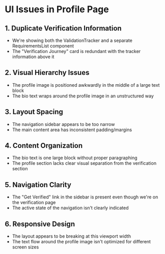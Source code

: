 # UI Issues in Profile Page

## 1. Duplicate Verification Information
- We're showing both the ValidationTracker and a separate RequirementsList component
- The "Verification Journey" card is redundant with the tracker information above it

## 2. Visual Hierarchy Issues 
- The profile image is positioned awkwardly in the middle of a large text block
- The bio text wraps around the profile image in an unstructured way

## 3. Layout Spacing
- The navigation sidebar appears to be too narrow
- The main content area has inconsistent padding/margins

## 4. Content Organization
- The bio text is one large block without proper paragraphing
- The profile section lacks clear visual separation from the verification section

## 5. Navigation Clarity
- The "Get Verified" link in the sidebar is present even though we're on the verification page
- The active state of the navigation isn't clearly indicated

## 6. Responsive Design
- The layout appears to be breaking at this viewport width
- The text flow around the profile image isn't optimized for different screen sizes